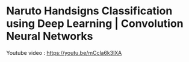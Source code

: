 # Naruto Handsigns Classification using Deep Learning | Convolution Neural Networks

Youtube video : https://youtu.be/mCcla6k3lXA

